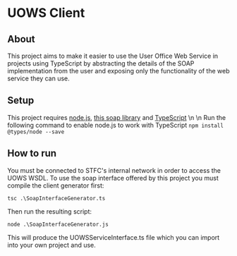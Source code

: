 # UOWS Client

## About

This project aims to make it easier to use the User Office Web Service in projects using TypeScript by abstracting the 
details of the SOAP implementation from the user and exposing only the functionality of the web service they can use.

## Setup

This project requires [node.js](https://nodejs.org/en/download/), [this soap library](https://www.npmjs.com/package/soap) and [TypeScript](https://www.typescriptlang.org/download)
\n
\n
Run the following command to enable node.js to work with TypeScript
`npm install @types/node --save`

## How to run

You must be connected to STFC's internal network in order to access the UOWS WSDL.
To use the soap interface offered by this project you must compile the client generator first:

`tsc .\SoapInterfaceGenerator.ts`

Then run the resulting script:

`node .\SoapInterfaceGenerator.js`

This will produce the UOWSServiceInterface.ts file which you can import into your own project and use.